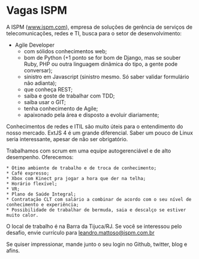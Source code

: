 Vagas ISPM
=========

A ISPM (www.ispm.com), empresa de soluções de gerência de serviços de telecomunicações, redes e TI, busca para o setor de desenvolvimento:
 
- Agile Developer
    - com sólidos conhecimentos web;
    - bom de Python (+1 ponto se for bom de Django, mas se souber Ruby, PHP ou outra linguagem dinâmica do tipo, a gente pode conversar);
    - sinistro em Javascript (sinistro mesmo. Só saber validar formulário não adianta);
    - que conheça REST;
    - saiba e goste de trabalhar com TDD;
    - saiba usar o GIT;
    - tenha conhecimento de Agile;
    - apaixonado pela área e disposto a evoluir diariamente;
 
Conhecimentos de redes e ITIL são muito úteis para o entendimento do nosso mercado. ExtJS 4 é um grande diferencial. Saber um pouco de Linux 
seria interessante, apesar de não ser obrigatório.
 
Trabalhamos com scrum em uma equipe autogerenciável e de alto desempenho. Oferecemos:

    * Ótimo ambiente de trabalho e de troca de conhecimento;
    * Café expresso;
    * Xbox com Kinect pra jogar a hora que der na telha;
    * Horário flexível;
    * VR;
    * Plano de Saúde Integral;
    * Contratação CLT com salário a combinar de acordo com o seu nível de conhecimento e experiência;
    * Possibilidade de trabalhar de bermuda, saia e descalço se estiver muito calor.
 
O local de trabalho é na Barra da Tijuca/RJ. Se você se interessou pelo desafio, envie currículo 
para leandro.mattoso@ispm.com.br 
 
Se quiser impressionar, mande junto o seu login no Github, twitter, blog e afins.

